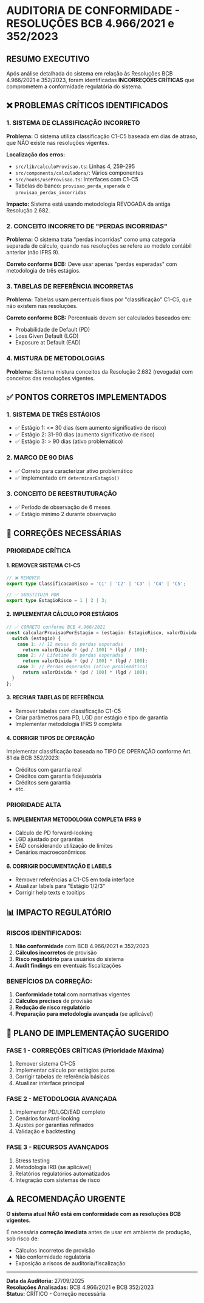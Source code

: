 # AUDITORIA DE CONFORMIDADE - RESOLUÇÕES BCB 4.966/2021 e 352/2023

## RESUMO EXECUTIVO

Após análise detalhada do sistema em relação às Resoluções BCB 4.966/2021 e 352/2023, foram identificadas **INCORREÇÕES CRÍTICAS** que comprometem a conformidade regulatória do sistema.

## ❌ PROBLEMAS CRÍTICOS IDENTIFICADOS

### 1. **SISTEMA DE CLASSIFICAÇÃO INCORRETO**
**Problema:** O sistema utiliza classificação C1-C5 baseada em dias de atraso, que NÃO existe nas resoluções vigentes.

**Localização dos erros:**
- `src/lib/calculoProvisao.ts`: Linhas 4, 259-295
- `src/components/calculadora/`: Vários componentes
- `src/hooks/useProvisao.ts`: Interfaces com C1-C5
- Tabelas do banco: `provisao_perda_esperada` e `provisao_perdas_incorridas`

**Impacto:** Sistema está usando metodologia REVOGADA da antiga Resolução 2.682.

### 2. **CONCEITO INCORRETO DE "PERDAS INCORRIDAS"**
**Problema:** O sistema trata "perdas incorridas" como uma categoria separada de cálculo, quando nas resoluções se refere ao modelo contábil anterior (não IFRS 9).

**Correto conforme BCB:** Deve usar apenas "perdas esperadas" com metodologia de três estágios.

### 3. **TABELAS DE REFERÊNCIA INCORRETAS**
**Problema:** Tabelas usam percentuais fixos por "classificação" C1-C5, que não existem nas resoluções.

**Correto conforme BCB:** Percentuais devem ser calculados baseados em:
- Probabilidade de Default (PD)
- Loss Given Default (LGD) 
- Exposure at Default (EAD)

### 4. **MISTURA DE METODOLOGIAS**
**Problema:** Sistema mistura conceitos da Resolução 2.682 (revogada) com conceitos das resoluções vigentes.

## ✅ PONTOS CORRETOS IMPLEMENTADOS

### 1. **SISTEMA DE TRÊS ESTÁGIOS**
- ✅ Estágio 1: <= 30 dias (sem aumento significativo de risco)
- ✅ Estágio 2: 31-90 dias (aumento significativo de risco)  
- ✅ Estágio 3: > 90 dias (ativo problemático)

### 2. **MARCO DE 90 DIAS**
- ✅ Correto para caracterizar ativo problemático
- ✅ Implementado em `determinarEstagio()`

### 3. **CONCEITO DE REESTRUTURAÇÃO**
- ✅ Período de observação de 6 meses
- ✅ Estágio mínimo 2 durante observação

## 🔧 CORREÇÕES NECESSÁRIAS

### PRIORIDADE CRÍTICA

#### 1. **REMOVER SISTEMA C1-C5**
```typescript
// ❌ REMOVER
export type ClassificacaoRisco = 'C1' | 'C2' | 'C3' | 'C4' | 'C5';

// ✅ SUBSTITUIR POR
export type EstagioRisco = 1 | 2 | 3;
```

#### 2. **IMPLEMENTAR CÁLCULO POR ESTÁGIOS**
```typescript
// ✅ CORRETO conforme BCB 4.966/2021
const calcularProvisaoPorEstagio = (estagio: EstagioRisco, valorDivida: number, pd: number, lgd: number) => {
  switch (estagio) {
    case 1: // 12 meses de perdas esperadas
      return valorDivida * (pd / 100) * (lgd / 100);
    case 2: // Lifetime de perdas esperadas  
      return valorDivida * (pd / 100) * (lgd / 100);
    case 3: // Perdas esperadas (ativo problemático)
      return valorDivida * (pd / 100) * (lgd / 100);
  }
};
```

#### 3. **RECRIAR TABELAS DE REFERÊNCIA**
- Remover tabelas com classificação C1-C5
- Criar parâmetros para PD, LGD por estágio e tipo de garantia
- Implementar metodologia IFRS 9 completa

#### 4. **CORRIGIR TIPOS DE OPERAÇÃO**
Implementar classificação baseada no TIPO DE OPERAÇÃO conforme Art. 81 da BCB 352/2023:
- Créditos com garantia real
- Créditos com garantia fidejussória  
- Créditos sem garantia
- etc.

### PRIORIDADE ALTA

#### 5. **IMPLEMENTAR METODOLOGIA COMPLETA IFRS 9**
- Cálculo de PD forward-looking
- LGD ajustado por garantias
- EAD considerando utilização de limites
- Cenários macroeconômicos

#### 6. **CORRIGIR DOCUMENTAÇÃO E LABELS**
- Remover referências a C1-C5 em toda interface
- Atualizar labels para "Estágio 1/2/3"
- Corrigir help texts e tooltips

## 📊 IMPACTO REGULATÓRIO

### RISCOS IDENTIFICADOS:
1. **Não conformidade** com BCB 4.966/2021 e 352/2023
2. **Cálculos incorretos** de provisão
3. **Risco regulatório** para usuários do sistema
4. **Audit findings** em eventuais fiscalizações

### BENEFÍCIOS DA CORREÇÃO:
1. **Conformidade total** com normativas vigentes
2. **Cálculos precisos** de provisão
3. **Redução de risco regulatório**
4. **Preparação para metodologia avançada** (se aplicável)

## 🚀 PLANO DE IMPLEMENTAÇÃO SUGERIDO

### FASE 1 - CORREÇÕES CRÍTICAS (Prioridade Máxima)
1. Remover sistema C1-C5 
2. Implementar cálculo por estágios puros
3. Corrigir tabelas de referência básicas
4. Atualizar interface principal

### FASE 2 - METODOLOGIA AVANÇADA
1. Implementar PD/LGD/EAD completo
2. Cenários forward-looking
3. Ajustes por garantias refinados
4. Validação e backtesting

### FASE 3 - RECURSOS AVANÇADOS  
1. Stress testing
2. Metodologia IRB (se aplicável)
3. Relatórios regulatórios automatizados
4. Integração com sistemas de risco

## ⚠️ RECOMENDAÇÃO URGENTE

**O sistema atual NÃO está em conformidade com as resoluções BCB vigentes.** 

É necessária **correção imediata** antes de usar em ambiente de produção, sob risco de:
- Cálculos incorretos de provisão
- Não conformidade regulatória
- Exposição a riscos de auditoria/fiscalização

---
**Data da Auditoria:** 27/09/2025  
**Resoluções Analisadas:** BCB 4.966/2021 e BCB 352/2023  
**Status:** CRÍTICO - Correção necessária
